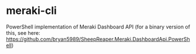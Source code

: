 # meraki-cli
PowerShell implementation of Meraki Dashboard API (for a binary version of this, see here: https://github.com/bryan5989/SheepReaper.Meraki.DashboardApi.PowerShell)
